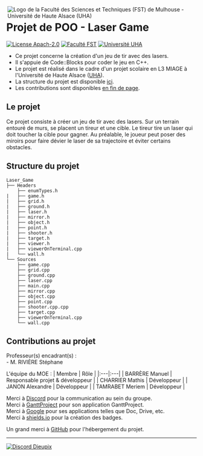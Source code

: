 <img align="right" src="https://www.fst.uha.fr/wp-content/uploads/2018/06/cropped-logo-site-V3.png" title="Logo de la Faculté des Sciences et Techniques (FST) de Mulhouse - Université de Haute Alsace (UHA)">

# Projet de POO - Laser Game

[![License Apach-2.0](https://img.shields.io/github/license/Dieupix/Maquette_FST?color=dark&style=for-the-badge)](https://github.com/Dieupix/Maquette_FST/blob/main/LICENSE)
[![Faculté FST](https://img.shields.io/badge/Faculté-FST-blue?style=for-the-badge)](https://www.fst.uha.fr)
[![Université UHA](https://img.shields.io/badge/Université-UHA-darkblue?style=for-the-badge)](https://www.uha.fr)

- Ce projet concerne la création d'un jeu de tir avec des lasers.
- Il s'appuie de Code::Blocks pour coder le jeu en C++.
- Le projet est réalisé dans le cadre d'un projet scolaire en L3 MIAGE à l'Université de Haute Alsace ([UHA](https://www.uha.fr)).
- La structure du projet est disponible <a href="#structure">ici</a>.
- Les contributions sont disponibles <a href="#contributions">en fin de page</a>.

## Le projet

Ce projet consiste à créer un jeu de tir avec des lasers. Sur un terrain entouré de murs, se placent un tireur et une cible. Le tireur tire un laser qui doit toucher la cible pour gagner. Au préalable, le joueur peut poser des miroirs pour faire dévier le laser de sa trajectoire et éviter certains obstacles.

<a id="project-content-structure" class="anchor" href="#structure" aria-hidden="true"></a>
## Structure du projet

```
Laser_Game
├── Headers
    ├── enumTypes.h
|   ├── game.h
|   ├── grid.h
|   ├── ground.h
|   ├── laser.h
|   ├── mirror.h
|   ├── object.h
|   ├── point.h
|   ├── shooter.h
|   ├── target.h
|   ├── viewer.h
|   ├── viewerOnTerminal.cpp
|   └── wall.h
└── Sources
    ├── game.cpp
    ├── grid.cpp
    ├── ground.cpp
    ├── laser.cpp
    ├── main.cpp
    ├── mirror.cpp
    ├── object.cpp
    ├── point.cpp
    ├── shooter.cpp.cpp
    ├── target.cpp
    ├── viewerOnTerminal.cpp
    └── wall.cpp
```

<a id="project-content-contributors" class="anchor" href="#contributions" aria-hidden="true"></a>
## Contributions au projet

Professeur(s) encadrant(s) :\
\- M. RIVIÈRE Stéphane

L'équipe du MOE :
| Membre            | Rôle                  |
|:---|:---|
| BARRÈRE Manuel    | Responsable projet & développeur   |
| CHARRIER Mathis   | Développeur           |
| JANON Alexandre   | Développeur           |
| TAMRABET Meriem   | Développeur           |

Merci à [Discord](https://discord.com) pour la communication au sein du groupe.\
Merci à [GanttProject](https://www.ganttproject.biz) pour son application GanttProject.\
Merci à [Google](https://google.com) pour ses applications telles que Doc, Drive, etc.\
Merci à [shields.io](https://shields.io) pour la création des badges.

Un grand merci à [GitHub](https://github.com) pour l'hébergement du projet.

---

[![Discord Dieupix](https://img.shields.io/badge/Discord-Dieupix%230340-purple?style=for-the-badge&logo=discord)](https://discord.com)
